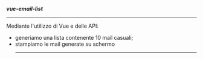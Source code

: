 <strong><i>vue-email-list</i></strong>

<hr>

<p>Mediante l'utilizzo di Vue e delle API:</p>
<ul>
<li>generiamo una lista contenente 10 mail casuali;</li>
<li>stampiamo le mail generate su schermo</li>

<hr>
